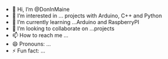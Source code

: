 - 👋 Hi, I’m @DonInMaine
- 👀 I’m interested in ... projects with Arduino, C++ and Python 
- 🌱 I’m currently learning ...Arduino and RaspberryPI 
- 💞️ I’m looking to collaborate on ...projects 
- 📫 How to reach me ...
- 😄 Pronouns: ...
- ⚡ Fun fact: ...

<!---
DonInMaine/DonInMaine is a ✨ special ✨ repository because its `README.md` (this file) appears on your GitHub profile.
You can click the Preview link to take a look at your changes.
--->
